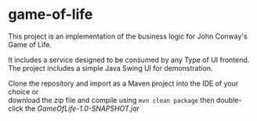 # game-of-life

This project is an implementation of the business logic for John Conway's Game of Life. 

It  includes a service designed to be consumed by any Type of UI frontend. The project includes a simple Java Swing UI for demonstration.

Clone the repository and import as a Maven project into the IDE of your choice or \
download the zip file and compile using `mvn clean package` then double-click the _GameOfLife-1.0-SNAPSHOT.jar_

